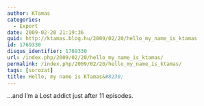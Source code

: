 ```yaml
---
author: KTamas
categories:
  - Export
date: 2009-02-20 21:19:36
guid: http://ktamas.blog.hu/2009/02/20/hello_my_name_is_ktamas
id: 1769330
disqus_identifier: 1769330
url: /index.php/2009/02/20/hello_my_name_is_ktamas/
permalink: /index.php/2009/02/20/hello_my_name_is_ktamas/
tags: [sorozat]
title: Hello, my name is KTamas&#8230;
---
```


&#8230;and I&#8217;m a Lost addict just after 11 episodes.
